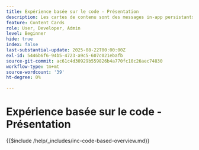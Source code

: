 ```yaml
---
title: Expérience basée sur le code - Présentation
description: Les cartes de contenu sont des messages in-app persistants qui résident dans une boîte de réception dédiée ou dans un flux de votre application. Elles sont idéales pour diffuser du contenu non urgent, informatif ou promotionnel qui bénéficie d’une visibilité au fil du temps.
feature: Content Cards
role: User, Developer, Admin
level: Beginner
hide: true
index: false
last-substantial-update: 2025-08-22T00:00:00Z
exl-id: 5446b6f6-94b5-4723-a9c5-607c021ebafb
source-git-commit: ac61c4d30929b559826b4a770fc10c26aec74830
workflow-type: tm+mt
source-wordcount: '39'
ht-degree: 0%

---
```


# Expérience basée sur le code - Présentation

{{$include /help/_includes/inc-code-based-overview.md}}
